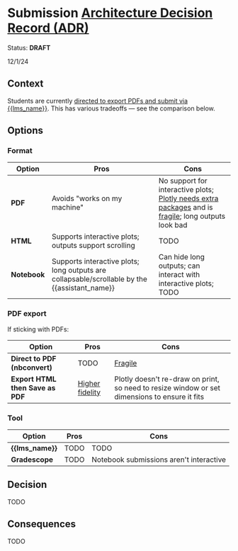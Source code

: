 # Submission [Architecture Decision Record (ADR)](https://18f.gsa.gov/2021/07/06/architecture_decision_records_helpful_now_invaluable_later/)

Status: **DRAFT**

12/1/24

## Context

Students are currently [directed to export PDFs and submit via {{lms_name}}](../../assignments.md#submission). This has various tradeoffs — see the comparison below.

## Options

### Format

| Option       | Pros                                                                                          | Cons                                                                                                                      |
| ------------ | --------------------------------------------------------------------------------------------- | ------------------------------------------------------------------------------------------------------------------------- |
| **PDF**      | Avoids "works on my machine"                                                                  | No support for interactive plots; [Plotly needs extra packages][kaleido] and is [fragile][fragile]; long outputs look bad |
| **HTML**     | Supports interactive plots; outputs support scrolling                                         | TODO                                                                                                                      |
| **Notebook** | Supports interactive plots; long outputs are collapsable/scrollable by the {{assistant_name}} | Can hide long outputs; can interact with interactive plots; TODO                                                          |

[kaleido]: https://plotly.com/python/static-image-export/

### PDF export

If sticking with PDFs:

| Option                           | Pros | Cons                                                                                          |
| -------------------------------- | ---- | --------------------------------------------------------------------------------------------- |
| **Direct to PDF (nbconvert)**    | TODO | [Fragile][fragile]                                                                            |
| **Export HTML then Save as PDF** | [Higher fidelity][fidelity] | Plotly doesn't re-draw on print, so need to resize window or set dimensions to ensure it fits |

[fidelity]: https://github.com/jupyterlab/jupyterlab/issues/12113
[fragile]: ../instructor_guide.md#jupyterhub-troubleshooting

### Tool

| Option           | Pros | Cons                                    |
| ---------------- | ---- | --------------------------------------- |
| **{{lms_name}}** | TODO | TODO                                    |
| **Gradescope**   | TODO | Notebook submissions aren't interactive |

## Decision

TODO

## Consequences

TODO
